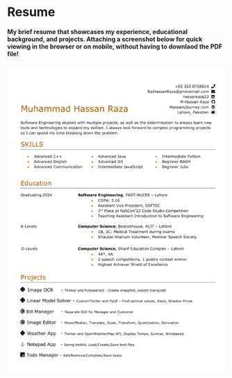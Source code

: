 # Resume

#### My brief resume that showcases my experience, educational background, and projects. Attaching a screenshot below for quick viewing in the browser or on mobile, without having to downlaod the PDF file! 

![Resume](Resume.png)
